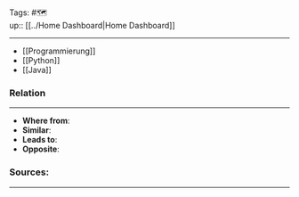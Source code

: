 Tags: #🗺️  
up:: [[../Home Dashboard|Home Dashboard]]

---

- [[Programmierung]]
- [[Python]]
- [[Java]]

### Relation
---
- **Where from**:  
- **Similar**: 
- **Leads to**: 
- **Opposite**: 
### Sources:
---
